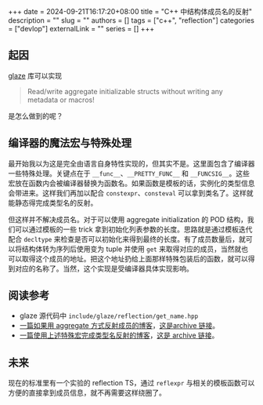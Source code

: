 +++ 
date = 2024-09-21T16:17:20+08:00
title = "C++ 中结构体成员名的反射"
description = ""
slug = ""
authors = []
tags = ["c++", "reflection"]
categories = ["devlop"]
externalLink = ""
series = []
+++

## 起因

[glaze](https://github.com/stephenberry/glaze) 库可以实现 

>Read/write aggregate initializable structs without writing any metadata or macros!

是怎么做到的呢？

## 编译器的魔法宏与特殊处理

最开始我以为这是完全由语言自身特性实现的，但其实不是。这里面包含了编译器一些特殊处理。关键点在于 `__func__`、`__PRETTY_FUNC__` 和 `__FUNCSIG__`。这些宏放在函数内会被编译器替换为函数名。如果函数是模板的话，实例化的类型信息会带进来。这样我们再加以配合 `constexpr`、`consteval` 可以拿到类名了。这样就能静态得完成类型名的反射。

但这样并不解决成员名。对于可以使用 aggregate initialization 的 POD 结构，我们可以通过模板的一些 trick 拿到初始化列表参数的长度。思路就是通过模板迭代配合 `decltype` 来检查是否可以初始化来得到最终的长度。有了成员数量后，就可以将结构体转为序列后使用变为 tuple 并使用 `get` 来取得对应的成员，当然就也可以取得这个成员的地址。把这个地址扔给上面那样特殊包装后的函数，就可以得到对应的名称了。当然，这个实现是受编译器具体实现影响。

## 阅读参考

- glaze 源代码中 `include/glaze/reflection/get_name.hpp`
- [一篇如果用 aggregate 方式反射成员的博客](https://rodusek.com/posts/2021/03/21/reflecting-over-members-of-an-aggregate/)，[这是archive 链接](https://web.archive.org/web/20240921083124/https://rodusek.com/posts/2021/03/21/reflecting-over-members-of-an-aggregate/)。
- [一篇使用上述特殊宏完成类型名反射的博客](https://rodusek.com/posts/2021/03/09/getting-an-unmangled-type-name-at-compile-time/)，[这是 archive 链接](https://web.archive.org/web/20240921083240/https://rodusek.com/posts/2021/03/09/getting-an-unmangled-type-name-at-compile-time/)。

## 未来
现在的标准里有一个实验的 reflection TS，通过 `reflexpr` 与相关的模板函数可以方便的直接拿到成员信息，就不再需要这样绕圈了。
